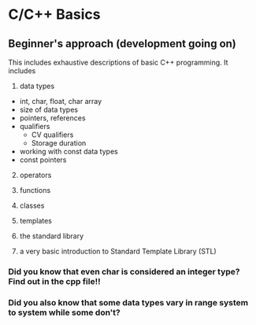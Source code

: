 # C/C++ Basics

## Beginner's approach (development going on)

This includes exhaustive descriptions of basic C++ programming. It includes
1. data types
- int, char, float, char array
- size of data types
- pointers, references
- qualifiers
  - CV qualifiers
  - Storage duration
- working with const data types
- const pointers

2. operators

3. functions

4. classes

5. templates

6. the standard library

7. a very basic introduction to Standard Template Library (STL)

### Did you know that even char is considered an integer type? Find out in the cpp file!!
### Did you also know that some data types vary in range system to system while some don't?
